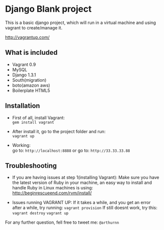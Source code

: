 Django Blank project
====================
This is a basic django project, which will run in a virtual machine and using vagrant to create/manage it.  

http://vagrantup.com/


What is included
----------------
* Vagrant 0.9
* MySQL
* Django 1.3.1
* South(migration)
* boto(amazon aws)
* Boilerplate HTML5


Installation
------------

* First of all, install Vagrant:  
	`gem install vagrant`
	
* After install it, go to the project folder and run:  
	`vagrant up`
	
* Working:  
	go to: `http://localhost:8888`
	or go to: `http://33.33.33.88`
	
	

Troubleshooting
---------------

* If you are having issues at step 1(installing Vagrant):
	Make sure you have the latest version of Ruby in your machine, an easy way to install and handle Ruby in Linux machines is using: http://beginrescueend.com/rvm/install/
	
* Issues running VAGRANT UP:
	If it takes a while, and you get an error after a while, try running:
		`vagrant provision`
	If still doesnt work, try this:
		`vagrant destroy`
		`vagrant up`
		
		

For any further question, fell free to tweet me: `@arthurnn`


